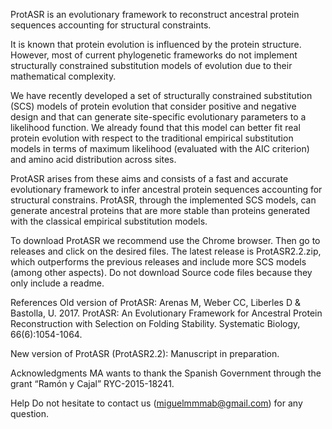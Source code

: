 ProtASR is an evolutionary framework to reconstruct ancestral protein sequences accounting for structural constraints.

It is known that protein evolution is influenced by the protein structure. However, most of current phylogenetic frameworks do not implement structurally constrained substitution models of evolution due to their mathematical complexity.

We have recently developed a set of structurally constrained substitution (SCS) models of protein evolution that consider positive and negative design and that can generate site-specific evolutionary parameters to a likelihood function. We already found that this model can better fit real protein evolution with respect to the traditional empirical substitution models in terms of maximum likelihood (evaluated with the AIC criterion) and amino acid distribution across sites.

ProtASR arises from these aims and consists of a fast and accurate evolutionary framework to infer ancestral protein sequences accounting for structural constrains. ProtASR, through the implemented SCS models, can generate ancestral proteins that are more stable than proteins generated with the classical empirical substitution models.

To download ProtASR we recommend use the Chrome browser. Then go to releases and click on the desired files. The latest release is ProtASR2.2.zip, which outperforms the previous releases and include more SCS models (among other aspects). Do not download Source code files because they only include a readme.


References
Old version of ProtASR: Arenas M, Weber CC, Liberles D & Bastolla, U. 2017. ProtASR: An Evolutionary Framework for Ancestral Protein Reconstruction with Selection on Folding Stability. Systematic Biology, 66(6):1054-1064.

New version of ProtASR (ProtASR2.2): Manuscript in preparation.


Acknowledgments
MA wants to thank the Spanish Government through the grant “Ramón y Cajal” RYC-2015-18241.


Help
Do not hesitate to contact us (miguelmmmab@gmail.com) for any question.
